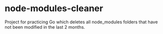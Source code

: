 # node-modules-cleaner
Project for practicing Go which deletes all node_modules folders that have not been modified in the last 2 months.
